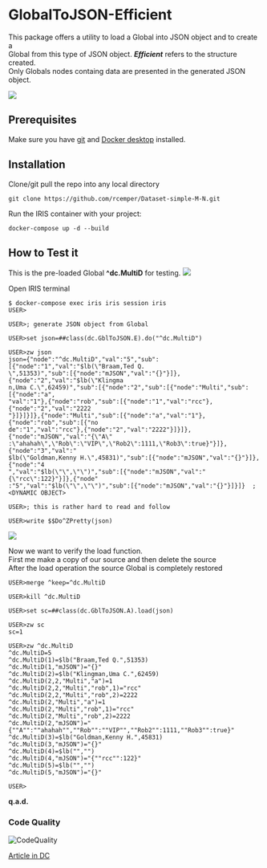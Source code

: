 # GlobalToJSON-Efficient
This package offers a utility to load a Global into JSON object and to create a    
Global from this type of JSON object. ***Efficient*** refers to the structure created.    
Only Globals nodes containg data are presented in the generated JSON object.    

![](https://raw.githubusercontent.com/rcemper/GlobalToJSON-Efficient/master/Globals.png)    

## Prerequisites
Make sure you have [git](https://git-scm.com/book/en/v2/Getting-Started-Installing-Git) and [Docker desktop](https://www.docker.com/products/docker-desktop) installed.
## Installation 
Clone/git pull the repo into any local directory
```
git clone https://github.com/rcemper/Dataset-simple-M-N.git
```
Run the IRIS container with your project: 
```
docker-compose up -d --build
```
## How to Test it
This is the pre-loaded Global **^dc.MultiD** for testing.
![](https://raw.githubusercontent.com/rcemper/GlobalToJSON-Efficient/master/Global.JPG)

Open IRIS terminal
```
$ docker-compose exec iris iris session iris
USER>

USER>; generate JSON object from Global

USER>set json=##class(dc.GblToJSON.E).do("^dc.MultiD")

USER>zw json
json={"node":"^dc.MultiD","val":"5","sub":[{"node":"1","val":"$lb(\"Braam,Ted Q.
\",51353)","sub":[{"node":"mJSON","val":"{}"}]},{"node":"2","val":"$lb(\"Klingma
n,Uma C.\",62459)","sub":[{"node":"2","sub":[{"node":"Multi","sub":[{"node":"a",
"val":"1"},{"node":"rob","sub":[{"node":"1","val":"rcc"},{"node":"2","val":"2222
"}]}]}]},{"node":"Multi","sub":[{"node":"a","val":"1"},{"node":"rob","sub":[{"no
de":"1","val":"rcc"},{"node":"2","val":"2222"}]}]},{"node":"mJSON","val":"{\"A\"
:\"ahahah\",\"Rob\":\"VIP\",\"Rob2\":1111,\"Rob3\":true}"}]},{"node":"3","val":"
$lb(\"Goldman,Kenny H.\",45831)","sub":[{"node":"mJSON","val":"{}"}]},{"node":"4
","val":"$lb(\"\",\"\")","sub":[{"node":"mJSON","val":"{\"rcc\":122}"}]},{"node"
:"5","val":"$lb(\"\",\"\")","sub":[{"node":"mJSON","val":"{}"}]}]}  ; <DYNAMIC OBJECT>

USER>; this is rather hard to read and follow

USER>write $$Do^ZPretty(json)
```
![](https://raw.githubusercontent.com/rcemper/GlobalToJSON-Academic/master/ZPretty.gif)

Now we want to verify the load function.  
First me make a copy of our source and then delete the source   
After the load operation the source Global is completely restored    
```
USER>merge ^keep=^dc.MultiD  

USER>kill ^dc.MultiD

USER>set sc=##class(dc.GblToJSON.A).load(json)

USER>zw sc
sc=1

USER>zw ^dc.MultiD
^dc.MultiD=5
^dc.MultiD(1)=$lb("Braam,Ted Q.",51353)
^dc.MultiD(1,"mJSON")="{}"
^dc.MultiD(2)=$lb("Klingman,Uma C.",62459)
^dc.MultiD(2,2,"Multi","a")=1
^dc.MultiD(2,2,"Multi","rob",1)="rcc"
^dc.MultiD(2,2,"Multi","rob",2)=2222
^dc.MultiD(2,"Multi","a")=1
^dc.MultiD(2,"Multi","rob",1)="rcc"
^dc.MultiD(2,"Multi","rob",2)=2222
^dc.MultiD(2,"mJSON")="{""A"":""ahahah"",""Rob"":""VIP"",""Rob2"":1111,""Rob3"":true}"
^dc.MultiD(3)=$lb("Goldman,Kenny H.",45831)
^dc.MultiD(3,"mJSON")="{}"
^dc.MultiD(4)=$lb("","")
^dc.MultiD(4,"mJSON")="{""rcc"":122}"
^dc.MultiD(5)=$lb("","")
^dc.MultiD(5,"mJSON")="{}"

USER>
```
**q.a.d.**   
### Code Quality 
![CodeQuality](https://raw.githubusercontent.com/rcemper/GlobalToJSON-Academic/master/CodeQuality.JPG) 

[Article in DC](https://community.intersystems.com/post/globaltojson-academic)
